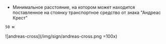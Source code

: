
* Минимальное расстояние, на котором может находится поставленное на стоянку транспортное средство от знака "Андреас Крест" 
```
50 м
```

![andreas-cross](/img/sign/andreas-cross.png =100x)
